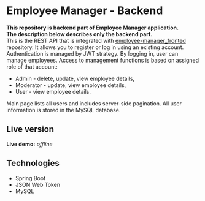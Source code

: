 # Employee Manager - Backend

**This repository is backend part of Employee Manager application.**\
**The description below describes only the backend part.**\
This is the REST API that is integrated with [employee-manager_fronted](https://github.com/saszotek/employee-manager_frontend) repository. It allows you to register or log in using an existing account. Authentication is managed by JWT strategy. By logging in, user can manage employees. Access to management functions is based on assigned role of that account:
- Admin - delete, update, view employee details,
- Moderator - update, view employee details,
- User - view employee details.

Main page lists all users and includes server-side pagination. All user information is stored in the MySQL database.

## Live version

**Live demo:** *offline*

## Technologies

- Spring Boot
- JSON Web Token
- MySQL
